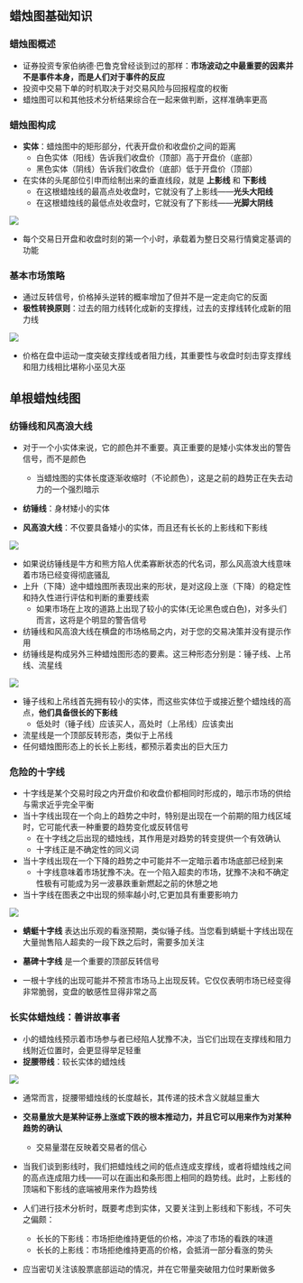 ## 蜡烛图基础知识

### 蜡烛图概述

- 证券投资专家伯纳德·巴鲁克曾经谈到过的那样：**市场波动之中最重要的因素并不是事件本身，而是人们对于事件的反应**
- 投资中交易下单的时机取决于对交易风险与回报程度的权衡
- 蜡烛图可以和其他技术分析结果综合在一起来做判断，这样准确率更高

### 蜡烛图构成

- **实体**：蜡烛图中的矩形部分，代表开盘价和收盘价之间的距离
  - 白色实体（阳线）告诉我们收盘价（顶部）高于开盘价（底部）
  - 黑色实体（阴线）告诉我们收盘价（底部）低于开盘价（顶部）
- 在实体的头尾部位引申而绘制出来的垂直线段，就是 **上影线** 和 **下影线**
  - 在这根蜡烛线的最高点处收盘时，它就没有了上影线——**光头大阳线**
  - 在这根蜡烛线的最低点处收盘时，它就没有了下影线——**光脚大阴线**

![](/assets/candle/component_of_candle.png)

- 每个交易日开盘和收盘时刻的第一个小时，承载着为整日交易行情奠定基调的功能

### 基本市场策略

- 通过反转信号，价格掉头逆转的概率增加了但并不是一定走向它的反面
- **极性转换原则**：过去的阻力线转化成新的支撑线，过去的支撑线转化成新的阻力线

![](/assets/candle/support_and_press_line.png)

- 价格在盘中运动一度突破支撑线或者阻力线，其重要性与收盘时刻击穿支撑线和阻力线相比堪称小巫见大巫

## 单根蜡烛线图

### 纺锤线和风高浪大线

- 对于一个小实体来说，它的颜色并不重要。真正重要的是矮小实体发出的警告信号，而不是颜色
  - 当蜡烛图的实体长度逐渐收缩时（不论颜色），这是之前的趋势正在失去动力的一个强烈暗示

- **纺锤线**：身材矮小的实体
- **风高浪大线**：不仅要具备矮小的实体，而且还有长长的上影线和下影线

![](/assets/candle/single_line_1.png)

- 如果说纺锤线是牛方和熊方陷人优柔寡断状态的代名词，那么风高浪大线意味着市场已经变得彻底骚乱
- 上升（下降）途中蜡烛图所表现出来的形状，是对这段上涨（下降）的稳定性和持久性进行评估和判断的重要线索
  - 如果市场在上攻的道路上出现了较小的实体(无论黑色或白色)，对多头们而言，这将是个明显的警告信号
- 纺锤线和风高浪大线在横盘的市场格局之内，对于您的交易决策并没有提示作用
- 纺锤线是构成另外三种蜡烛图形态的要素。这三种形态分别是：锤子线、上吊线、流星线

![](/assets/candle/single_line_2.png)

- 锤子线和上吊线首先拥有较小的实体，而这些实体位于或接近整个蜡烛线的高点，**他们具备很长的下影线**
  - 低处时（锤子线）应该买人，高处时（上吊线）应该卖出
- 流星线是一个顶部反转形态，类似于上吊线
- 任何蜡烛图形态上的长长上影线，都预示着卖出的巨大压力

### 危险的十字线

- 十字线是某个交易时段之内开盘价和收盘价都相同时形成的，暗示市场的供给与需求近乎完全平衡
- 当十字线出现在一个向上的趋势之中时，特别是出现在一个前期的阻力线区域时，它可能代表一种重要的趋势变化或反转信号
  - 在十字线之后出现的蜡烛线，其作用是对趋势的转变提供一个有效确认
  - 十字线正是不确定性的同义词
- 当十字线出现在一个下降的趋势之中可能并不一定暗示着市场底部已经到来
  - 十字线意味着市场犹豫不决。在一个陷入超卖的市场，犹豫不决和不确定性极有可能成为另一波暴跌重新燃起之前的休憩之地
- 当十字线在图表之中出现的频率越小时,它更加具有重要影响力

![](/assets/candle/single_line_cross.png)

- **蜻蜓十字线** 表达出乐观的看涨预期，类似锤子线。当您看到蜻蜓十字线出现在大量抛售陷人超卖的一段下跌之后时，需要多加关注
- **墓碑十字线** 是一个重要的顶部反转信号

- 一根十字线的出现可能并不预言市场马上出现反转。它仅仅表明市场已经变得非常脆弱，变盘的敏感性显得非常之高

### 长实体蜡烛线：善讲故事者

- 小的蜡烛线预示着市场参与者已经陷人犹豫不决，当它们出现在支撑线和阻力线附近位置时，会更显得举足轻重
- **捉腰带线**：较长实体的蜡烛线

![](/assets/candle/single_line_longer.png)

- 通常而言，捉腰带蜡烛线的长度越长，其传递的技术含义就越显重大
- **交易量放大是某种证券上涨或下跌的根本推动力，并且它可以用来作为对某种趋势的确认**
  - 交易量潜在反映着交易者的信心

- 当我们谈到影线时，我们把蜡烛线之间的低点连成支撑线，或者将蜡烛线之间的高点连成阻力线——可以在画出和条形图上相同的趋势线。此时，上影线的顶端和下影线的底端被用来作为趋势线

- 人们进行技术分析时，既要考虑到实体，又要关注到上影线和下影线，不可失之偏颇：
  - 长长的下影线：市场拒绝维持更低的价格，冲淡了市场的看跌的味道
  - 长长的上影线：市场拒绝维持更高的价格，会抵消一部分看涨的势头
- 应当密切关注该股票底部运动的情况，并在它带量突破阻力位时果断做多
